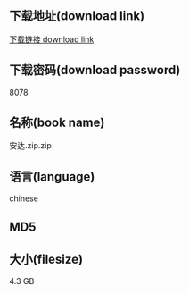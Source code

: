 ## 下载地址(download link)
[下载链接 download link](https://tutu365.netlify.app/?s=%E5%AE%89%E8%BE%BE.zip)

## 下载密码(download password)
8078

## 名称(book name)
安达.zip.zip

## 语言(language)
chinese

## MD5


## 大小(filesize)
4.3 GB
